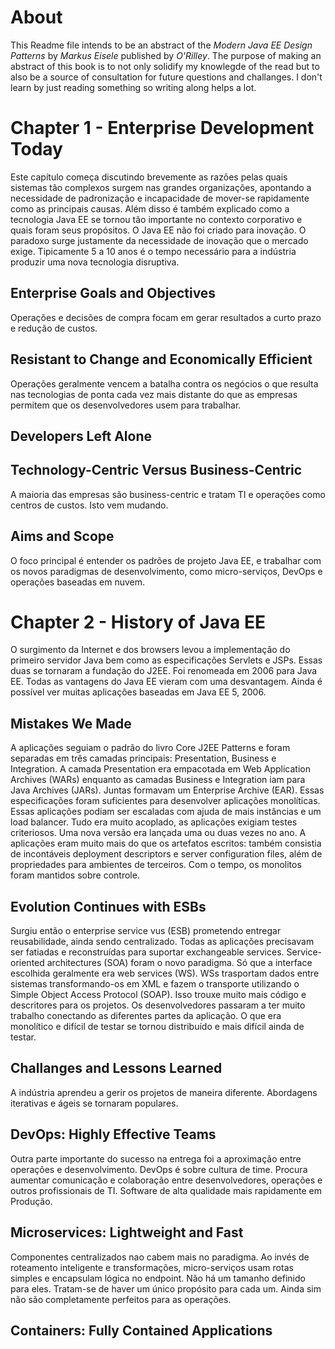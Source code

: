 # About

This Readme file intends to be an abstract of the *Modern Java EE Design Patterns* by *Markus Eisele* published by *O'Rilley*. The purpose of making an abstract of this book is to not only solidify my knowlegde of the read but to also be a source of consultation for future questions and challanges. I don't learn by just reading something so writing along helps a lot. 

# Chapter 1 - Enterprise Development Today

Este capítulo começa discutindo brevemente as razões pelas quais sistemas tão complexos surgem nas grandes organizações, apontando a necessidade de padronização e incapacidade de mover-se rapidamente como as principais causas. Além disso é também explicado como a tecnologia Java EE se tornou tão importante no contexto corporativo e quais foram seus propósitos. O Java EE não foi criado para inovação. O paradoxo surge justamente da necessidade de inovação que o mercado exige. Tipicamente 5 a 10 anos é o tempo necessário para a indústria produzir uma nova tecnologia disruptiva.

## Enterprise Goals and Objectives

Operações e decisões de compra focam em gerar resultados a curto prazo e redução de custos.

## Resistant to Change and Economically Efficient

Operações geralmente vencem a batalha contra os negócios o que resulta nas tecnologias de ponta cada vez mais distante do que as empresas permitem que os desenvolvedores usem para trabalhar.

## Developers Left Alone

## Technology-Centric Versus Business-Centric

A maioria das empresas são business-centric e tratam TI e operações como centros de custos. Isto vem mudando.

## Aims and Scope

O foco principal é entender os padrões de projeto Java EE, e trabalhar com os novos paradigmas de desenvolvimento, como micro-serviços, DevOps e operações baseadas em nuvem.

# Chapter 2 - History of Java EE

O surgimento da Internet e dos browsers levou a implementação do primeiro servidor Java bem como as especificações  Servlets e JSPs. Essas duas se tornaram a fundação do J2EE. Foi renomeada em 2006 para Java EE. Todas as vantagens do Java EE vieram com uma desvantagem. Ainda é possível ver muitas aplicações baseadas em Java EE 5, 2006.

## Mistakes We Made

A aplicações seguiam o padrão do livro Core J2EE Patterns e foram separadas em três camadas principais: Presentation, Business e Integration. A camada Presentation era empacotada em Web Application Archives (WARs) enquanto as camadas Business e Integration iam para Java Archives (JARs). Juntas formavam um Enterprise Archive (EAR). 
Essas especificações foram suficientes para desenvolver aplicações monolíticas. Essas aplicações podiam ser escaladas com ajuda de mais instâncias e um load balancer.
Tudo era muito acoplado, as aplicações exigiam testes criteriosos. Uma nova versão era lançada uma ou duas vezes no ano. A aplicações eram muito mais do que os artefatos escritos: também consistia de incontáveis deployment descriptors e server configuration files, além de propriedades para ambientes de terceiros.
Com o tempo, os monolitos foram mantidos sobre controle.

## Evolution Continues with ESBs

Surgiu então o enterprise service vus (ESB) prometendo entregar reusabilidade, ainda sendo centralizado. Todas as aplicações precisavam ser fatiadas e reconstruídas para suportar exchangeable services. Service-oriented architectures (SOA) foram o novo paradigma. Só que a interface escolhida geralmente era web services (WS). WSs trasportam dados entre sistemas transformando-os em XML e fazem o transporte utilizando o Simple Object Access Protocol (SOAP). Isso trouxe muito mais código e descritores para os projetos.
Os desenvolvedores passaram a ter muito trabalho conectando as diferentes partes da aplicação.
O que era monolítico e difícil de testar se tornou distribuído e mais difícil ainda de testar.

## Challanges and Lessons Learned

A indústria aprendeu a gerir os projetos de maneira diferente. Abordagens iterativas e ágeis se tornaram populares.

## DevOps: Highly Effective Teams

Outra parte importante do sucesso na entrega foi a aproximação entre operações e desenvolvimento. DevOps é sobre cultura de time. Procura aumentar comunicação e colaboração entre desenvolvedores, operações e outros profissionais de TI. Software de alta qualidade mais rapidamente em Produção.

## Microservices: Lightweight and Fast

Componentes centralizados nao cabem mais no paradigma. Ao invés de roteamento inteligente e transformações, micro-serviços usam rotas simples e encapsulam lógica no endpoint. Não há um tamanho definido para eles. Tratam-se de haver um único propósito para cada um. Ainda sim não são completamente perfeitos para as operações. 

## Containers: Fully Contained Applications
